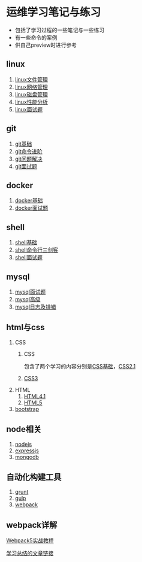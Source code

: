# 运维学习笔记与练习
* 包括了学习过程的一些笔记与一些练习
* 有一些命令的案例
* 供自己preview时进行参考


## linux
1. [linux文件管理](https://github.com/1759728350/net/blob/master/linux/linux文件管理.md)
2. [linux网络管理](https://github.com/1759728350/net/blob/master/linux/linux网络管理.md)
3. [linux磁盘管理](https://github.com/1759728350/net/blob/master/linux/linux磁盘管理.md)
4. [linux性能分析](https://github.com/1759728350/net/blob/master/linux/linux性能分析.md)
5. [linux面试题](https://github.com/1759728350/net/blob/master/linux/linux面试题.md)
## git
1. [git基础](https://github.com/1759728350/net/blob/master/git/Git.md)
2. [git命令进阶](https://github.com/1759728350/net/blob/master/git/git%E5%91%BD%E4%BB%A4.md)
3. [git问题解决](https://github.com/1759728350/net/blob/master/git/Git问题解决.md)
4. [git面试题](https://github.com/1759728350/net/blob/master/git/Git%E9%9D%A2%E8%AF%95%E9%A2%98.md)
## docker
1. [docker基础](https://github.com/1759728350/net/blob/master/docker/docker.md)
3. [docker面试题](https://github.com/1759728350/net/blob/master/docker/docker面试题.md)

## shell
1. [shell基础](https://github.com/1759728350/net/blob/master/shell/shell脚本语法.md)
2. [shell命令行三剑客](https://github.com/1759728350/net/blob/master/shell/命令行三剑客及相关命令.md)
3. [shell面试题](https://github.com/1759728350/net/blob/master/shell/shell面试题.md)

## mysql
1. [mysql面试题](https://github.com/1759728350/net/blob/master/mysql/mysql面试题md)
2. [mysql高级](https://github.com/1759728350/net/blob/master/mysql/mysql高级.md)
3. [mysql日志及排错](https://github.com/1759728350/net/blob/master/mysql/mysql日志及排错.md)



## html与css
1. CSS
   1. CSS
   
      包含了两个学习的内容分别是[CSS基础](https://www.bilibili.com/video/av21557880)，[CSS2.1](https://www.bilibili.com/video/av21585880)
      
   2. [CSS3](https://www.bilibili.com/video/av21586861)
2. HTML
   1. [HTML4.1](https://www.bilibili.com/video/av21557880)
   2. [HTML5](https://www.bilibili.com/video/av21588133)
3. [bootstrap](https://www.bilibili.com/video/av21587498)
## node相关
1. [nodejs](https://www.bilibili.com/video/av50716000?from=search&seid=13539385795796862632)
2. [expressjs](https://www.bilibili.com/video/av50716000?from=search&seid=13539385795796862632)
3. [mongodb](https://www.bilibili.com/video/av27140135)
## 自动化构建工具
1. [grunt](https://www.bilibili.com/video/av27141121)
2. [gulp](https://www.bilibili.com/video/av27141331)
3. [webpack](https://www.bilibili.com/video/av27141684)
## webpack详解
[Webpack5实战教程](https://www.bilibili.com/video/BV1e7411j7T5)

[学习总结的文章链接](https://chuyuezhang.github.io/2020/03/11/webpack%E5%AE%9E%E6%88%98/)
